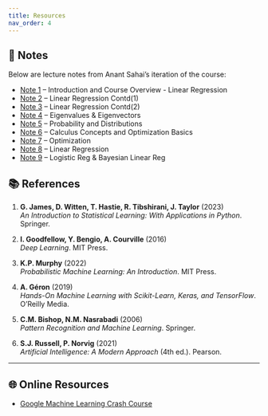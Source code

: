 ```yaml
---
title: Resources
nav_order: 4
---
```


## 📝 Notes

Below are lecture notes from Anant Sahai’s iteration of the course:

- [Note 1](slides/Machine_Learning_Week_1.pdf) – Introduction and Course Overview - Linear Regression
- [Note 2](slides/Machine_Learning_week2.pdf) – Linear Regression Contd(1)
- [Note 3](slides/Machine_Learning_week3_1.pdf) – Linear Regression Contd(2)  
- [Note 4](slides/Machine_Learning_Week3_2.pdf) – Eigenvalues & Eigenvectors 
- [Note 5](slides/Machine_Learning_Week4_1.pdf) – Probability and Distributions 
- [Note 6](slides/Machine_Learning_Week4_2.pdf) – Calculus Concepts and Optimization Basics  
- [Note 7](slides/Machine_Learning_Week5_1.pdf) – Optimization  
- [Note 8](slides/Machine_Learning_Week5_2.pdf) – Linear Regression  
- [Note 9](slides/Machine_Learning_Week6.pdf) – Logistic Reg & Bayesian Linear Reg  



## 📚 References

1. **G. James, D. Witten, T. Hastie, R. Tibshirani, J. Taylor** (2023)  
   *An Introduction to Statistical Learning: With Applications in Python*. Springer.

2. **I. Goodfellow, Y. Bengio, A. Courville** (2016)  
   *Deep Learning*. MIT Press.  

3. **K.P. Murphy** (2022)  
   *Probabilistic Machine Learning: An Introduction*. MIT Press.

4. **A. Géron** (2019)  
   *Hands-On Machine Learning with Scikit-Learn, Keras, and TensorFlow*. O’Reilly Media.

5. **C.M. Bishop, N.M. Nasrabadi** (2006)  
   *Pattern Recognition and Machine Learning*. Springer.

6. **S.J. Russell, P. Norvig** (2021)  
   *Artificial Intelligence: A Modern Approach* (4th ed.). Pearson.

---

## 🌐 Online Resources

- [Google Machine Learning Crash Course](https://developers.google.com/machine-learning/crash-course)
